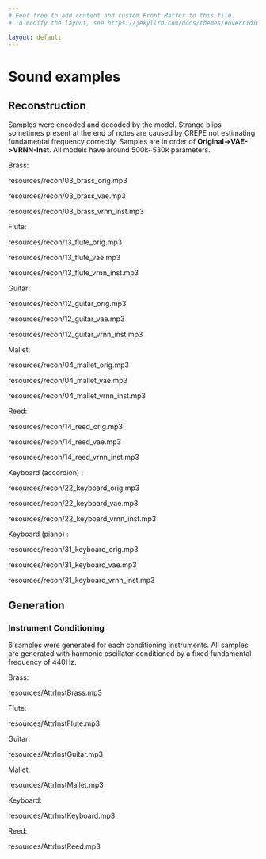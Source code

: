 ```yaml
---
# Feel free to add content and custom Front Matter to this file.
# To modify the layout, see https://jekyllrb.com/docs/themes/#overriding-theme-defaults

layout: default
---
```

# Sound examples

## Reconstruction

Samples were encoded and decoded by the model. 
Strange blips sometimes present at the end of notes are caused by CREPE not estimating fundamental frequency correctly. Samples are in order of **Original->VAE->VRNN-Inst**. All models have around 500k~530k parameters.

Brass: 

resources/recon/03_brass_orig.mp3

resources/recon/03_brass_vae.mp3

resources/recon/03_brass_vrnn_inst.mp3

Flute:

resources/recon/13_flute_orig.mp3

resources/recon/13_flute_vae.mp3

resources/recon/13_flute_vrnn_inst.mp3

Guitar:

resources/recon/12_guitar_orig.mp3

resources/recon/12_guitar_vae.mp3

resources/recon/12_guitar_vrnn_inst.mp3

Mallet:

resources/recon/04_mallet_orig.mp3

resources/recon/04_mallet_vae.mp3

resources/recon/04_mallet_vrnn_inst.mp3

Reed:

resources/recon/14_reed_orig.mp3

resources/recon/14_reed_vae.mp3

resources/recon/14_reed_vrnn_inst.mp3

Keyboard (accordion) :

resources/recon/22_keyboard_orig.mp3

resources/recon/22_keyboard_vae.mp3

resources/recon/22_keyboard_vrnn_inst.mp3

Keyboard (piano) :

resources/recon/31_keyboard_orig.mp3

resources/recon/31_keyboard_vae.mp3

resources/recon/31_keyboard_vrnn_inst.mp3


## Generation

### Instrument Conditioning

6 samples were generated for each conditioning instruments.
All samples are generated with harmonic oscillator conditioned by a fixed fundamental frequency of 440Hz.

Brass:

resources/AttrInstBrass.mp3

Flute:

resources/AttrInstFlute.mp3

Guitar:

resources/AttrInstGuitar.mp3

Mallet:

resources/AttrInstMallet.mp3

Keyboard:

resources/AttrInstKeyboard.mp3

Reed:

resources/AttrInstReed.mp3
